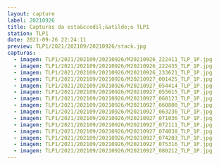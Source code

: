 ```yaml
---
layout: capture
label: 20210926
title: Capturas da esta&ccedil;&atilde;o TLP1
station: TLP1
date: 2021-09-26 22:24:11
preview: TLP1/2021/202109/20210926/stack.jpg
capturas:
  - imagem: TLP1/2021/202109/20210926/M20210926_222411_TLP_1P.jpg
  - imagem: TLP1/2021/202109/20210926/M20210926_222435_TLP_1P.jpg
  - imagem: TLP1/2021/202109/20210926/M20210926_233621_TLP_1P.jpg
  - imagem: TLP1/2021/202109/20210926/M20210927_001425_TLP_1P.jpg
  - imagem: TLP1/2021/202109/20210926/M20210927_054414_TLP_1P.jpg
  - imagem: TLP1/2021/202109/20210926/M20210927_055615_TLP_1P.jpg
  - imagem: TLP1/2021/202109/20210926/M20210927_060123_TLP_1P.jpg
  - imagem: TLP1/2021/202109/20210926/M20210927_060800_TLP_1P.jpg
  - imagem: TLP1/2021/202109/20210926/M20210927_063236_TLP_1P.jpg
  - imagem: TLP1/2021/202109/20210926/M20210927_071036_TLP_1P.jpg
  - imagem: TLP1/2021/202109/20210926/M20210927_072111_TLP_1P.jpg
  - imagem: TLP1/2021/202109/20210926/M20210927_074038_TLP_1P.jpg
  - imagem: TLP1/2021/202109/20210926/M20210927_074203_TLP_1P.jpg
  - imagem: TLP1/2021/202109/20210926/M20210927_075316_TLP_1P.jpg
  - imagem: TLP1/2021/202109/20210926/M20210927_080212_TLP_1P.jpg
---
```

